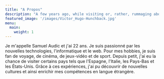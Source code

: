 ```yaml
---
title: "A Propos"
description: "A few years ago, while visiting or, rather, rummaging about Notre-Dame, the author of this book found, in an obscure nook of one of the towers, the following word, engraved by hand upon the wall: —ANANKE."
featured_image: '/images/Victor_Hugo-Hunchback.jpg'
menu:
  main:
    weight: 1
---
```


Je m'appelle Samuel Audic et j'ai 22 ans. Je suis passionné par les nouvelles technologies, l'informatique et le web. Pour mes hobbies, je suis fan de voyage, de cinéma, de jeux-vidéo et de sport.
Depuis petit, j'ai eu la chance de visiter certains pays tels que l'Espagne, l'Italie, les Pays-Bas et les États-Unis. Grâce à ces expériences, j'ai pu découvrir de nouvelles cultures et ainsi enrichir mes compétences en langue étrangère.
